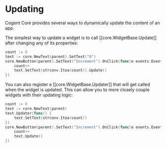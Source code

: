 # Updating

Cogent Core provides several ways to dynamically update the content of an app.

The simplest way to update a widget is to call [[core.WidgetBase.Update]] after changing any of its properties:

```Go
count := 0
text := core.NewText(parent).SetText("0")
core.NewButton(parent).SetText("Increment").OnClick(func(e events.Event) {
    count++
    text.SetText(strconv.Itoa(count)).Update()
})
```

You can also register a [[core.WidgetBase.Updater]] that will get called when the widget is updated. This can allow you to more closely couple widgets with their updating logic:

```Go
count := 0
text := core.NewText(parent)
text.Updater(func() {
    text.SetText(strconv.Itoa(count))
})
core.NewButton(parent).SetText("Increment").OnClick(func(e events.Event) {
    count++
    text.Update()
})
```
